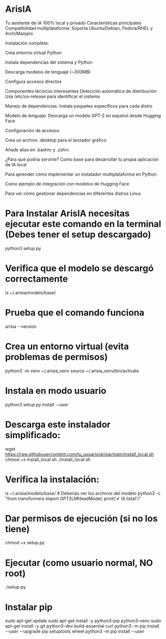 # ArisIA
Tu asistente de IA 100% local y privado 
Características principales
Compatibilidad multiplataforma: Soporta Ubuntu/Debian, Fedora/RHEL y Arch/Manjaro

Instalación completa:

Crea entorno virtual Python

Instala dependencias del sistema y Python

Descarga modelos de lenguaje (~300MB)

Configura accesos directos

Componentes técnicos interesantes
Detección automática de distribución: Usa /etc/os-release para identificar el sistema

Manejo de dependencias: Instala paquetes específicos para cada distro

Modelo de lenguaje: Descarga un modelo GPT-2 en español desde Hugging Face

Configuración de accesos:

Crea un archivo .desktop para el lanzador gráfico

Añade alias en .bashrc y .zshrc

¿Para qué podría servirte?
Como base para desarrollar tu propia aplicación de IA local

Para aprender cómo implementar un instalador multiplataforma en Python

Como ejemplo de integración con modelos de Hugging Face

Para ver cómo gestionar dependencias en diferentes distros Linux

# Para Instalar ArisIA necesitas ejecutar este comando en la terminal (Debes tener el setup descargado)
python3 setup.py

# Verifica que el modelo se descargó correctamente
ls ~/.arisia/models/base/

# Prueba que el comando funciona
arisia --version

# Crea un entorno virtual (evita problemas de permisos)
python3 -m venv ~/.arisia_venv
source ~/.arisia_venv/bin/activate

# Instala en modo usuario
python3 setup.py install --user

# Descarga este instalador simplificado:
wget https://raw.githubusercontent.com/tu_usuario/arisia/main/install_local.sh
chmod +x install_local.sh
./install_local.sh

# Verifica la instalación:
ls ~/.arisia/models/base/  # Deberías ver los archivos del modelo
python3 -c "from transformers import GPT2LMHeadModel; print('✔ IA lista!')"

# Dar permisos de ejecución (si no los tiene)
chmod +x setup.py

# Ejecutar (como usuario normal, NO root)
./setup.py

# Instalar pip
sudo apt-get update
sudo apt-get install -y python3-pip python3-venv
sudo apt-get install -y git python3-dev build-essential curl
python3 -m pip install --user --upgrade pip setuptools wheel
python3 -m pip install --user
